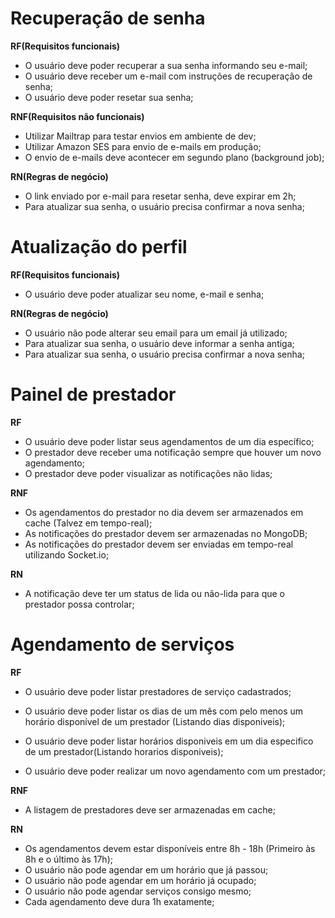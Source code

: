 # Recuperação de senha

**RF(Requisitos funcionais)**
- O usuário deve poder recuperar a sua senha informando seu e-mail;
- O usuário deve receber um e-mail com instruções de recuperação de senha;
- O usuário deve poder resetar sua senha;

**RNF(Requisitos não funcionais)**

- Utilizar Mailtrap para testar envios em ambiente de dev;
- Utilizar Amazon SES para envio de e-mails em produção;
- O envio de e-mails deve acontecer em segundo plano (background job);

**RN(Regras de negócio)**

- O link enviado por e-mail para resetar senha, deve expirar em 2h;
- Para atualizar sua senha, o usuário precisa confirmar a nova senha;

# Atualização do perfil

**RF(Requisitos funcionais)**

- O usuário deve poder atualizar seu nome, e-mail e senha;

**RN(Regras de negócio)**

- O usuário não pode alterar seu email para um email já utilizado;
- Para atualizar sua senha, o usuário deve informar a senha antiga;
- Para atualizar sua senha, o usuário precisa confirmar a nova senha;


# Painel de prestador

**RF**

- O usuário deve poder listar seus agendamentos de um dia específico;
- O prestador deve receber uma notificação sempre que houver um novo agendamento;
- O prestador deve poder visualizar as notificações não lidas;

**RNF**

- Os agendamentos do prestador no dia devem ser armazenados em cache (Talvez em tempo-real);
- As notificações do prestador devem ser armazenadas no MongoDB;
- As notificações do prestador devem ser enviadas em tempo-real utilizando Socket.io;

**RN**

- A notificação deve ter um status de lida ou não-lida para que o prestador possa controlar;

# Agendamento de serviços

**RF**

- O usuário deve poder listar prestadores de serviço cadastrados;
- O usuário deve poder listar os dias de um mês com pelo menos um horário disponível de um prestador (Listando dias disponiveis);
- O usuário deve poder listar horários disponiveis em um dia especifico de um prestador(Listando horarios disponiveis);

- O usuário deve poder realizar um novo agendamento com um prestador;

**RNF**

- A listagem de prestadores deve ser armazenadas em cache;

**RN**

- Os agendamentos devem estar disponíveis entre 8h - 18h (Primeiro às 8h e o último às 17h);
- O usuário não pode agendar em um horário que já passou;
- O usuário não pode agendar em um horário já ocupado;
- O usuário não pode agendar serviços consigo mesmo;
- Cada agendamento deve dura 1h exatamente;
